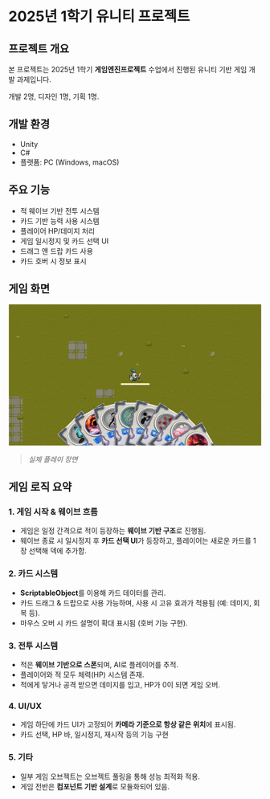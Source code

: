 # 2025년 1학기 유니티 프로젝트


##  프로젝트 개요
본 프로젝트는 2025년 1학기 **게임엔진프로젝트** 수업에서 진행된 유니티 기반 게임 개발 과제입니다.

개발 2명, 디자인 1명, 기획 1명.

##  개발 환경
- Unity 
- C#
- 플랫폼: PC (Windows, macOS)

## 주요 기능
- 적 웨이브 기반 전투 시스템
- 카드 기반 능력 사용 시스템
- 플레이어 HP/데미지 처리
- 게임 일시정지 및 카드 선택 UI
- 드래그 앤 드랍 카드 사용
- 카드 호버 시 정보 표시

## 게임 화면
![게임 플레이 화면](그림1.png)
> *실제 플레이 장면*


##  게임 로직 요약

### 1. 게임 시작 & 웨이브 흐름
- 게임은 일정 간격으로 적이 등장하는 **웨이브 기반 구조**로 진행됨.
- 웨이브 종료 시 일시정지 후 **카드 선택 UI**가 등장하고, 플레이어는 새로운 카드를 1장 선택해 덱에 추가함.

### 2. 카드 시스템
- **ScriptableObject**를 이용해 카드 데이터를 관리.
- 카드 드래그 & 드랍으로 사용 가능하며, 사용 시 고유 효과가 적용됨 (예: 데미지, 회복 등).
- 마우스 오버 시 카드 설명이 확대 표시됨 (호버 기능 구현).

### 3. 전투 시스템
- 적은 **웨이브 기반으로 스폰**되며, AI로 플레이어를 추적.
- 플레이어와 적 모두 체력(HP) 시스템 존재.
- 적에게 닿거나 공격 받으면 데미지를 입고, HP가 0이 되면 게임 오버.

### 4. UI/UX
- 게임 하단에 카드 UI가 고정되어 **카메라 기준으로 항상 같은 위치**에 표시됨.
- 카드 선택, HP 바, 일시정지, 재시작 등의 기능 구현

### 5. 기타
- 일부 게임 오브젝트는 오브젝트 풀링을 통해 성능 최적화 적용.
- 게임 전반은 **컴포넌트 기반 설계**로 모듈화되어 있음.
